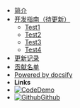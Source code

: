 <!-- docs/_sidebar.md -->

* [简介](/)
* [开发指南（待更新）](guide.md)
  * [Test1](001.md)
  * [Test2](002.md)
  * [Test3](003.md)
  * [Test4](004.md)
* [更新记录](changelog.md)
* [贡献名单](thanks.md)
* [Powered by docsify](http://docsify.js.org)
* **Links**
* [![Code](https://icongr.am/feather/code.svg?size=16&color=808080)Demo](https://codesandbox.io/s/xv36w4695o)
* [![Github](https://icongram.jgog.in/simple/github.svg?color=808080&size=16)Github](https://github.com/jhildenbiddle/docsify-themeable)


